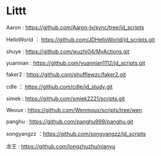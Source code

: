 # Littt
 
Aaron : https://github.com/Aaron-lv/sync/tree/jd_scripts

HelloWorld ： https://github.com/JDHelloWorld/jd_scripts.git

shuye : https://github.com/wuzhi04/MyActions.git

yuannian : https://github.com/yuannian1112/jd_scripts.git

faker2 : https://github.com/shufflewzc/faker2.git

cdle ： https://github.com/cdle/jd_study.git

simek : https://github.com/smiek2221/scripts.git

Weoux : https://github.com/Wenmoux/scripts/tree/wen

panghu : https://github.com/panghu999/panghu.git

songyangzz ：https://github.com/songyangzz/jd_scripts

龙王 : https://github.com/longzhuzhu/nianyu


